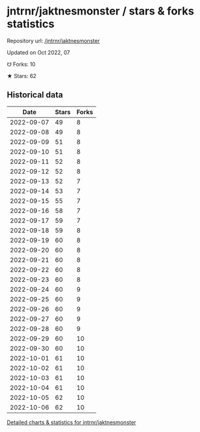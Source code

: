 # jntrnr/jaktnesmonster / stars & forks statistics

Repository url: [/jntrnr/jaktnesmonster](https://github.com/jntrnr/jaktnesmonster)

Updated on Oct 2022, 07

☋ Forks: 10

★ Stars: 62

## Historical data
| Date | Stars | Forks |
|------|-------|-------|
| 2022-09-07 | 49 | 8 | 
| 2022-09-08 | 49 | 8 | 
| 2022-09-09 | 51 | 8 | 
| 2022-09-10 | 51 | 8 | 
| 2022-09-11 | 52 | 8 | 
| 2022-09-12 | 52 | 8 | 
| 2022-09-13 | 52 | 7 | 
| 2022-09-14 | 53 | 7 | 
| 2022-09-15 | 55 | 7 | 
| 2022-09-16 | 58 | 7 | 
| 2022-09-17 | 59 | 7 | 
| 2022-09-18 | 59 | 8 | 
| 2022-09-19 | 60 | 8 | 
| 2022-09-20 | 60 | 8 | 
| 2022-09-21 | 60 | 8 | 
| 2022-09-22 | 60 | 8 | 
| 2022-09-23 | 60 | 8 | 
| 2022-09-24 | 60 | 9 | 
| 2022-09-25 | 60 | 9 | 
| 2022-09-26 | 60 | 9 | 
| 2022-09-27 | 60 | 9 | 
| 2022-09-28 | 60 | 9 | 
| 2022-09-29 | 60 | 10 | 
| 2022-09-30 | 60 | 10 | 
| 2022-10-01 | 61 | 10 | 
| 2022-10-02 | 61 | 10 | 
| 2022-10-03 | 61 | 10 | 
| 2022-10-04 | 61 | 10 | 
| 2022-10-05 | 62 | 10 | 
| 2022-10-06 | 62 | 10 | 


[Detailed charts & statistics for jntrnr/jaktnesmonster](https://reviewgithub.com/rep/jntrnr/jaktnesmonster)
